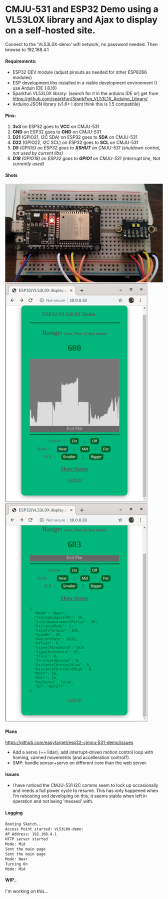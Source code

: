 # CMJU-531 and ESP32 Demo using a VL53L0X library and Ajax to display on a self-hosted site.
Connect to the 'VL53L0X-demo' wifi network, no password needed. Then browse to 192.168.4.1
#### Requirements:
* ESP32 DEV module (adjust pinouts as needed for other ESP8266 modules)
* ESP development libs installed in a viable development environment (I use Arduin IDE 1.8.10)
* Sparkfun VL53L0X library: (search for it in the arduino IDE or) get from https://github.com/sparkfun/SparkFun_VL53L1X_Arduino_Library/
* Arduino JSON library (v1.6+ I dont think this is 1.5 compatible)

#### Pins:
1. **3v3** on ESP32 goes to **VCC** on CMJU-531
1. **GND** on ESP32 goes to **GND** on CMJU-531
1. **D21** (GPIO21, I2C SDA) on ESP32 goes to **SDA** on CMJU-531
1. **D22** (GPIO22, I2C SCL) on ESP32 goes to **SCL** on CMJU-531
1. _**D5** (GPIO5) on ESP32 goes to **XSHUT** on CMJU-531 (shutdown control, not used by current libs)_
1. _**D18** (GPIO18) on ESP32 goes to **GPIO1** on CMJU-531 (interrupt line, Not currently used)_

#### Shots
![The Prototype](/rangefinder-proto1.jpg)
![The results](/graph-panel.png)![The results](/status-panel.png)

#### Plans
https://github.com/easytarget/esp32-cjmcu-531-demo/issues
* Add a servo (== lidar); add interrupt-driven motion control loop with homing, canned movements (and accelleration control?).
* SMP: handle sensor+servo on different core than the web server.

#### Issues
* I have noticed the CMJU-531 I2C comms seem to lock up occasionally and needs a full power cycle to resume. This has only happened when I'm rebooting and developing on this; it seems stable when left in operation and not being 'messed' with. 

#### Logging
```
Booting Sketch...
Access Point started: VL53L0X-demo:
AP Address: 192.168.4.1
HTTP server started
Mode: Mid
Sent the main page
Sent the main page
Mode: Near
Turning On
Mode: Mid
```

#### WIP..
I'm working on this...

